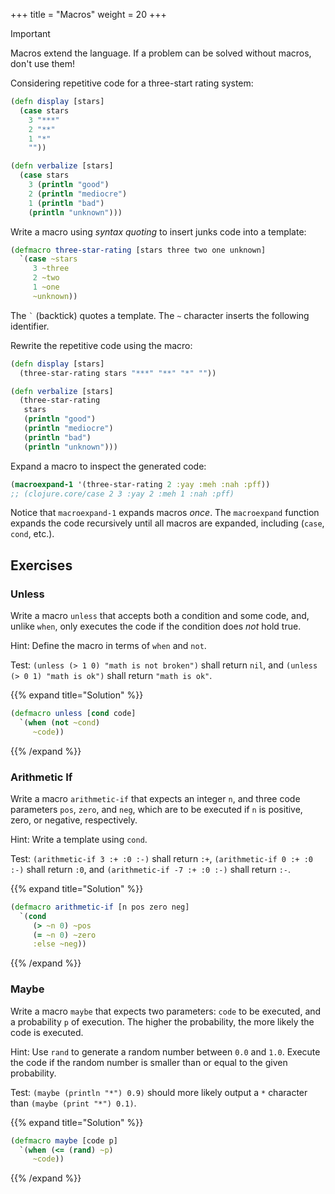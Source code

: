 +++
title = "Macros"
weight = 20
+++

> [!IMPORTANT]
>
> Macros extend the language. If a problem can be solved without macros, don't use them!

Considering repetitive code for a three-start rating system:

```clojure
(defn display [stars]
  (case stars
    3 "***"
    2 "**"
    1 "*"
    ""))

(defn verbalize [stars]
  (case stars
    3 (println "good")
    2 (println "mediocre")
    1 (println "bad")
    (println "unknown")))
```

Write a macro using _syntax quoting_ to insert junks code into a template:

```clojure
(defmacro three-star-rating [stars three two one unknown]
  `(case ~stars
     3 ~three
     2 ~two
     1 ~one
     ~unknown))
```

The `` ` `` (backtick) quotes a template. The `~` character inserts the following identifier.

Rewrite the repetitive code using the macro:

```clojure
(defn display [stars]
  (three-star-rating stars "***" "**" "*" ""))

(defn verbalize [stars]
  (three-star-rating
   stars
   (println "good")
   (println "mediocre")
   (println "bad")
   (println "unknown")))
```

Expand a macro to inspect the generated code:

```clojure
(macroexpand-1 '(three-star-rating 2 :yay :meh :nah :pff))
;; (clojure.core/case 2 3 :yay 2 :meh 1 :nah :pff)
```

Notice that `macroexpand-1` expands macros _once_. The `macroexpand`
function expands the code recursively until all macros are expanded,
including (`case`, `cond`, etc.).

## Exercises

### Unless

Write a macro `unless` that accepts both a condition and some code,
and, unlike `when`, only executes the code if the condition does _not_
hold true.

Hint: Define the macro in terms of `when` and `not`.

Test: `(unless (> 1 0) "math is not broken")` shall return `nil`, and
`(unless (> 0 1) "math is ok")` shall return `"math is ok"`.

{{% expand title="Solution" %}}
```clojure
(defmacro unless [cond code]
  `(when (not ~cond)
     ~code))
```
{{% /expand %}}

### Arithmetic If

Write a macro `arithmetic-if` that expects an integer `n`, and three
code parameters `pos`, `zero`, and `neg`, which are to be executed if
`n` is positive, zero, or negative, respectively.

Hint: Write a template using `cond`.

Test: `(arithmetic-if 3 :+ :0 :-)` shall return `:+`, `(arithmetic-if
0 :+ :0 :-)` shall return `:0`, and `(arithmetic-if -7 :+ :0 :-)`
shall return `:-`.

{{% expand title="Solution" %}}
```clojure
(defmacro arithmetic-if [n pos zero neg]
  `(cond
     (> ~n 0) ~pos
     (= ~n 0) ~zero
     :else ~neg))
```
{{% /expand %}}

### Maybe

Write a macro `maybe` that expects two parameters: `code` to be
executed, and a probability `p` of execution. The higher the
probability, the more likely the code is executed.

Hint: Use `rand` to generate a random number between `0.0` and
`1.0`. Execute the code if the random number is smaller than or equal
to the given probability.

Test: `(maybe (println "*") 0.9)` should more likely output a `*`
character than `(maybe (print "*") 0.1)`.

{{% expand title="Solution" %}}
```clojure
(defmacro maybe [code p]
  `(when (<= (rand) ~p)
     ~code))
```
{{% /expand %}}